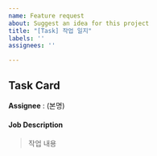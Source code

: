 ```yaml
---
name: Feature request
about: Suggest an idea for this project
title: "[Task] 작업 일지"
labels: ''
assignees: ''

---
```


## Task Card

**Assignee** : (본명)

#### Job Description
> 작업 내용
